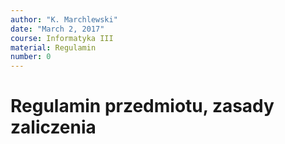 ```yaml
---
author: "K. Marchlewski"
date: "March 2, 2017"
course: Informatyka III
material: Regulamin
number: 0
---
```


# Regulamin przedmiotu, zasady zaliczenia
